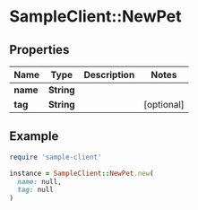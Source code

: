# SampleClient::NewPet

## Properties

| Name | Type | Description | Notes |
| ---- | ---- | ----------- | ----- |
| **name** | **String** |  |  |
| **tag** | **String** |  | [optional] |

## Example

```ruby
require 'sample-client'

instance = SampleClient::NewPet.new(
  name: null,
  tag: null
)
```

